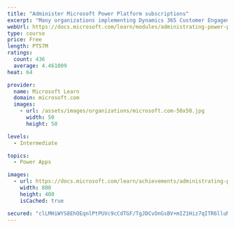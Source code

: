 ```yaml
---
title: "Administer Microsoft Power Platform subscriptions"
excerpt: "Many organizations implementing Dynamics 365 Customer Engagement apps on the Microsoft Power Platform are unaware of the amazing capabilities included with their subscription. By default, your subscription includes Microsoft Portals, Gamification, and Voice of the Customer surveys, in addition to technical capabilities like backup and restore, and integrated planning for updates and upgrades. This module focuses on showcasing the great default capabilities you have access to."
webUrl: https://docs.microsoft.com/learn/modules/administrating-power-platform-subscriptions/
type: course
price: Free
length: PT57M
ratings:
  count: 436
  average: 4.461009
heat: 64

provider:
  name: Microsoft Learn
  domain: microsoft.com
  images:
    - url: /assets/images/organizations/microsoft.com-50x50.jpg
      width: 50
      height: 50

levels:
  - Intermediate

topics:
  - Power Apps

images:
  - url: https://docs.microsoft.com/learn/achievements/administrating-power-platform-subscriptions-social.png
    width: 800
    height: 400
    isCached: true

secured: "clLMHiWYS8EhOEqnlPtPUVc9cCdTGF/TgJDCvOnGsBV+mIZ1Hiz7qITR6lluMtPB5U8zgwanm5L3eJc8gAsIfDpGm0HV1C8Sz7nKAc1EC5UA/MzNnLFVz0RE/vRjV4R0QWU2fjDpqFSKm8YE8OAEIHCVs3iNR95okkjaMqy6XRTV/t+syuIDpMS/1FvlBnn+6aV1oOv25PbK3QlWWY7wMvpdTQqBSbBJydKwUwzi5JpHiEip5cLIZmlMsqnqe5rSD+olybWix4+Jbgu0/XLXjdUl5WmxNdDx9mYZbPETU629cfZ6TFQ14pie3kfxG2ngCSy/l5nXQAHn1LpWOld6/egG/D3gXPKzK6GUYEcqJCg9p1MJh+RyCkI4pg/pKfeGxjbJBbcISbxc4FW9pLl+IA==;foHIBxQ5YmFb0Q7fRx3Wcw=="
---
```


